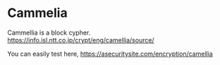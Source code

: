 # Cammelia

Cammellia is a block cypher.
https://info.isl.ntt.co.jp/crypt/eng/camellia/source/

You can easily test here,
https://asecuritysite.com/encryption/camellia
